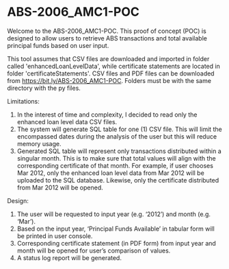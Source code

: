 # ABS-2006_AMC1-POC

Welcome to the ABS-2006_AMC1-POC. This proof of concept (POC) is designed to allow users to retrieve ABS transactions and total available principal funds based on user input.

This tool assumes that CSV files are downloaded and imported in folder called 'enhancedLoanLevelData', while certificate statements are located in folder 'certificateStatements'. CSV files and PDF files can be downloaded from https://bit.ly/ABS-2006_AMC1-POC. Folders must be with the same directory with the py files.

Limitations:
1.	In the interest of time and complexity, I decided to read only the enhanced loan level data CSV files.
2. The system will generate SQL table for one (1) CSV file. This will limit the encompassed dates during the analysis of the user but this will reduce memory usage.
3. Generated SQL table will represent only transactions distributed within a singular month. This is to make sure that total values will align with the corresponding certificate of that month.
For example, if user chooses Mar 2012, only the enhanced loan level data from Mar 2012 will be uploaded to the SQL database. Likewise, only the certificate distributed from Mar 2012 will be opened.

Design:
1.	The user will be requested to input year (e.g. ‘2012’) and month (e.g. ‘Mar’).
2.	Based on the input year, ‘Principal Funds Available’ in tabular form will be printed in user console.
3.	Corresponding certificate statement (in PDF form) from input year and month will be opened for user’s comparison of values.
4.	A status log report will be generated.
